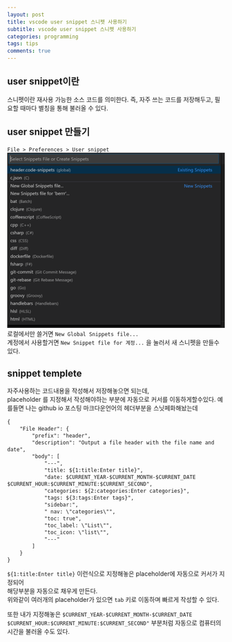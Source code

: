 ```yaml
---
layout: post
title: vscode user snippet 스니펫 사용하기
subtitle: vscode user snippet 스니펫 사용하기
categories: programming
tags: tips
comments: true
---
```


## user snippet이란
스니펫이란 재사용 가능한 소스 코드를 의미한다.
즉, 자주 쓰는 코드를 저장해두고, 필요할 때마다 별칭을 통해 불러올 수 있다.

## user snippet 만들기
`File > Preferences > User snippet` 
![new snippet](https://github.com/berrrrr/berrrrr.github.io/blob/master/_images/16_1.png?raw=true)
로컬에서만 쓸거면 `New Global Snippets file...`  
계정에서 사용할거면 `New Snippet file for 계정...` 을 눌러서 새 스니펫을 만들수있다.

## snippet templete
자주사용하는 코드내용을 작성해서 저장해놓으면 되는데,  
placeholder 를 지정해서 작성해야하는 부분에 자동으로 커서를 이동하게할수있다.
예를들면 나는 github io 포스팅 마크다운언어의 헤더부분을 스닛페화해놨는데 
```
{
	"File Header": {
		"prefix": "header",
		"description": "Output a file header with the file name and date",
		"body": [
			"---",
			"title: ${1:title:Enter title}",
			"date: $CURRENT_YEAR-$CURRENT_MONTH-$CURRENT_DATE $CURRENT_HOUR:$CURRENT_MINUTE:$CURRENT_SECOND",
			"categories: ${2:categories:Enter categories}",
			"tags: ${3:tags:Enter tags}",
			"sidebar:",
			" nav: \"categories\"",
			"toc: true",
			"toc_label: \"List\"",
			"toc_icon: \"list\"",
			"---"
		]
	}
}
``` 
`${1:title:Enter title}` 이런식으로 지정해놓은 placeholder에 자동으로 커서가 지정되어  
해당부분을 자동으로 채우게 만든다.  
위와같이 여러개의 placeholder가 있으면 `tab` 키로 이동하며 빠르게 작성할 수 있다.  

또한 내가 지정해놓은 `$CURRENT_YEAR-$CURRENT_MONTH-$CURRENT_DATE $CURRENT_HOUR:$CURRENT_MINUTE:$CURRENT_SECOND"` 부분처럼
자동으로 컴퓨터의 시간을 불러올 수도 있다. 